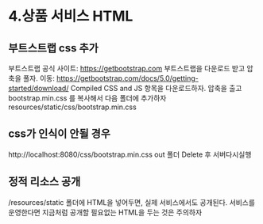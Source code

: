# 4.상품 서비스 HTML

## 부트스트랩 css 추가
부트스트랩 공식 사이트: https://getbootstrap.com
부트스트랩을 다운로드 받고 압축을 풀자.
이동: https://getbootstrap.com/docs/5.0/getting-started/download/
Compiled CSS and JS 항목을 다운로드하자.
압축을 출고 bootstrap.min.css 를 복사해서 다음 폴더에 추가하자
resources/static/css/bootstrap.min.css

## css가 인식이 안될 경우 
http://localhost:8080/css/bootstrap.min.css
out 폴더 Delete 후 서버다시실행

## 정적 리소스 공개
/resources/static 폴더에 HTML을 넣어두면, 실제 서비스에서도
공개된다. 서비스를 운영한다면 지금처럼 공개할 필요없는 HTML을 두는 것은 주의하자